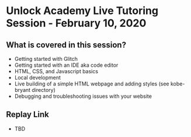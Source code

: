 # Unlock Academy Live Tutoring Session - February 10, 2020

## What is covered in this session?

- Getting started with Glitch
- Getting started with an IDE aka code editor
- HTML, CSS, and Javascript basics
- Local development
- Live building of a simple HTML webpage and adding styles (see kobe-bryant directory)
- Debugging and troubleshooting issues with your website

## Replay Link
- TBD